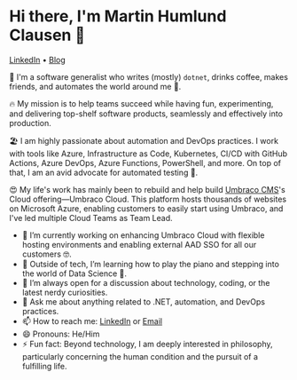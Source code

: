 # Hi there, I'm Martin Humlund Clausen 👋
[LinkedIn](https://www.linkedin.com/in/martinhc) • [Blog](https://dev.to/martinhc)

👋 I'm a software generalist who writes (mostly) `dotnet`, drinks coffee, makes friends, and automates the world around me 🤖.

🔥 My mission is to help teams succeed while having fun, experimenting, and delivering top-shelf software products, seamlessly and effectively into production. 

🏖️ I am highly passionate about automation and DevOps practices. I work with tools like Azure, Infrastructure as Code, Kubernetes, CI/CD with GitHub Actions, Azure DevOps, Azure Functions, PowerShell, and more. On top of that, I am an avid advocate for automated testing 🤖.

😍 My life's work has mainly been to rebuild and help build [Umbraco CMS](https://github.com/umbraco/Umbraco-CMS)'s Cloud offering—Umbraco Cloud. This platform hosts thousands of websites on Microsoft Azure, enabling customers to easily start using Umbraco, and I've led multiple Cloud Teams as Team Lead.

- 🔭 I’m currently working on enhancing Umbraco Cloud with flexible hosting environments and enabling external AAD SSO for all our customers 🤓.
- 🎹 Outside of tech, I’m learning how to play the piano and stepping into the world of Data Science 🧪.
- 👯 I’m always open for a discussion about technology, coding, or the latest nerdy curiosities.
- 💬 Ask me about anything related to .NET, automation, and DevOps practices.
- 📫 How to reach me: [LinkedIn](https://www.linkedin.com/in/martinhc) or [Email](martinh.c@me.com)
- 😄 Pronouns: He/Him
- ⚡ Fun fact: Beyond technology, I am deeply interested in philosophy, particularly concerning the human condition and the pursuit of a fulfilling life.




<!--
**mclausen/mclausen** is a ✨ _special_ ✨ repository because its `README.md` (this file) appears on your GitHub profile.

Here are some ideas to get you started:

- 🔭 I’m currently working on ...
- 🌱 I’m currently learning ...
- 👯 I’m looking to collaborate on ...
- 🤔 I’m looking for help with ...
- 💬 Ask me about ...
- 📫 How to reach me: ...
- 😄 Pronouns: ...
- ⚡ Fun fact: ...
-->
